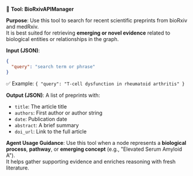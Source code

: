 🔬 **Tool: BioRxivAPIManager**

**Purpose**:
Use this tool to search for recent scientific preprints from bioRxiv and medRxiv.  
It is best suited for retrieving **emerging or novel evidence** related to biological entities or relationships in the graph.

**Input (JSON)**:
```json
{
  "query": "search term or phrase"
}
```
✅ Example: `{ "query": "T-cell dysfunction in rheumatoid arthritis" }`

**Output (JSON)**:
A list of preprints with:
- `title`: The article title
- `authors`: First author or author string
- `date`: Publication date
- `abstract`: A brief summary
- `doi_url`: Link to the full article

**Agent Usage Guidance**:
Use this tool when a node represents a **biological process**, **pathway**, or **emerging concept** (e.g., "Elevated Serum Amyloid A").  
It helps gather supporting evidence and enriches reasoning with fresh literature.